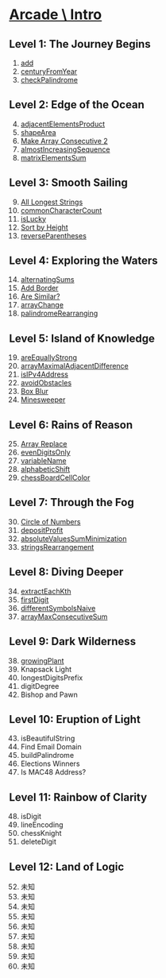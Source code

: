 # [Arcade \ Intro](https://app.codesignal.com/arcade/intro/)

## Level 1: The Journey Begins

1. [add](https://github.com/RevansChen/online-judge/tree/master/Codefights/arcade/intro/level-1/1.add/)
2. [centuryFromYear](https://github.com/RevansChen/online-judge/tree/master/Codefights/arcade/intro/level-1/2.centuryFromYear/)
3. [checkPalindrome](https://github.com/RevansChen/online-judge/tree/master/Codefights/arcade/intro/level-1/3.checkPalindrome/)

## Level 2: Edge of the Ocean

4. [adjacentElementsProduct](https://github.com/RevansChen/online-judge/tree/master/Codefights/arcade/intro/level-2/4.adjacentElementsProduct/)
5. [shapeArea](https://github.com/RevansChen/online-judge/tree/master/Codefights/arcade/intro/level-2/5.shapeArea/)
6. [Make Array Consecutive 2](https://github.com/RevansChen/online-judge/tree/master/Codefights/arcade/intro/level-2/6.Make-Array-Consecutive-2/)
7. [almostIncreasingSequence](https://github.com/RevansChen/online-judge/tree/master/Codefights/arcade/intro/level-2/7.almostIncreasingSequence/)
8. [matrixElementsSum](https://github.com/RevansChen/online-judge/tree/master/Codefights/arcade/intro/level-2/8.matrixElementsSum/)

## Level 3: Smooth Sailing

9. [All Longest Strings](https://github.com/RevansChen/online-judge/tree/master/Codefights/arcade/intro/level-3/9.All-Longest-Strings/)
10. [commonCharacterCount](https://github.com/RevansChen/online-judge/tree/master/Codefights/arcade/intro/level-3/10.commonCharacterCount/)
11. [isLucky](https://github.com/RevansChen/online-judge/tree/master/Codefights/arcade/intro/level-3/11.isLucky/)
12. [Sort by Height](https://github.com/RevansChen/online-judge/tree/master/Codefights/arcade/intro/level-3/12.Sort-by-Height/)
13. [reverseParentheses](https://github.com/RevansChen/online-judge/tree/master/Codefights/arcade/intro/level-3/13.reverseParentheses/)

## Level 4: Exploring the Waters

14. [alternatingSums](https://github.com/RevansChen/online-judge/tree/master/Codefights/arcade/intro/level-4/14.alternatingSums/)
15. [Add Border](https://github.com/RevansChen/online-judge/tree/master/Codefights/arcade/intro/level-4/15.Add-Border/)
16. [Are Similar?](https://github.com/RevansChen/online-judge/tree/master/Codefights/arcade/intro/level-4/16.Are-Similar/)
17. [arrayChange](https://github.com/RevansChen/online-judge/tree/master/Codefights/arcade/intro/level-4/17.arrayChange/)
18. [palindromeRearranging](https://github.com/RevansChen/online-judge/tree/master/Codefights/arcade/intro/level-4/18.palindromeRearranging/)

## Level 5: Island of Knowledge

19. [areEquallyStrong](https://github.com/RevansChen/online-judge/tree/master/Codefights/arcade/intro/level-5/19.areEquallyStrong/)
20. [arrayMaximalAdjacentDifference](https://github.com/RevansChen/online-judge/tree/master/Codefights/arcade/intro/level-5/20.arrayMaximalAdjacentDifference/)
21. [isIPv4Address](https://github.com/RevansChen/online-judge/tree/master/Codefights/arcade/intro/level-5/21.isIPv4Address/)
22. [avoidObstacles](https://github.com/RevansChen/online-judge/tree/master/Codefights/arcade/intro/level-5/22.avoidObstacles/)
23. [Box Blur](https://github.com/RevansChen/online-judge/tree/master/Codefights/arcade/intro/level-5/23.Box-Blur/)
24. [Minesweeper](https://github.com/RevansChen/online-judge/tree/master/Codefights/arcade/intro/level-5/24.Minesweeper/)

## Level 6: Rains of Reason

25. [Array Replace](https://github.com/RevansChen/online-judge/tree/master/Codefights/arcade/intro/level-6/25.Array-Replace/)
26. [evenDigitsOnly](https://github.com/RevansChen/online-judge/tree/master/Codefights/arcade/intro/level-6/26.evenDigitsOnly/)
27. [variableName](https://github.com/RevansChen/online-judge/tree/master/Codefights/arcade/intro/level-6/27.variableName/)
28. [alphabeticShift](https://github.com/RevansChen/online-judge/tree/master/Codefights/arcade/intro/level-6/28.alphabeticShift/)
29. [chessBoardCellColor](https://github.com/RevansChen/online-judge/tree/master/Codefights/arcade/intro/level-6/29.chessBoardCellColor/)

## Level 7: Through the Fog

30. [Circle of Numbers](https://github.com/RevansChen/online-judge/tree/master/Codefights/arcade/intro/level-7/30.Circle-of-Numbers/)
31. [depositProfit](https://github.com/RevansChen/online-judge/tree/master/Codefights/arcade/intro/level-7/31.depositProfit/)
32. [absoluteValuesSumMinimization](https://github.com/RevansChen/online-judge/tree/master/Codefights/arcade/intro/level-7/32.absoluteValuesSumMinimization/)
33. [stringsRearrangement](https://github.com/RevansChen/online-judge/tree/master/Codefights/arcade/intro/level-7/33.stringsRearrangement/)

## Level 8: Diving Deeper

34. [extractEachKth](https://github.com/RevansChen/online-judge/tree/master/Codefights/arcade/intro/level-8/34.extractEachKth/)
35. [firstDigit](https://github.com/RevansChen/online-judge/tree/master/Codefights/arcade/intro/level-8/35.firstDigit/)
36. [differentSymbolsNaive](https://github.com/RevansChen/online-judge/tree/master/Codefights/arcade/intro/level-8/36.differentSymbolsNaive/)
37. [arrayMaxConsecutiveSum](https://github.com/RevansChen/online-judge/tree/master/Codefights/arcade/intro/level-8/37.arrayMaxConsecutiveSum/)

## Level 9: Dark Wilderness

38. [growingPlant](https://github.com/RevansChen/online-judge/tree/master/Codefights/arcade/intro/level-9/38.growingPlant/)
39. Knapsack Light
40. longestDigitsPrefix
41. digitDegree
42. Bishop and Pawn

## Level 10: Eruption of Light

43. isBeautifulString
44. Find Email Domain
45. buildPalindrome
46. Elections Winners
47. Is MAC48 Address?

## Level 11: Rainbow of Clarity

48. isDigit
49. lineEncoding
50. chessKnight
51. deleteDigit

## Level 12: Land of Logic

52. 未知
53. 未知
54. 未知
55. 未知
56. 未知
57. 未知
58. 未知
59. 未知
60. 未知
